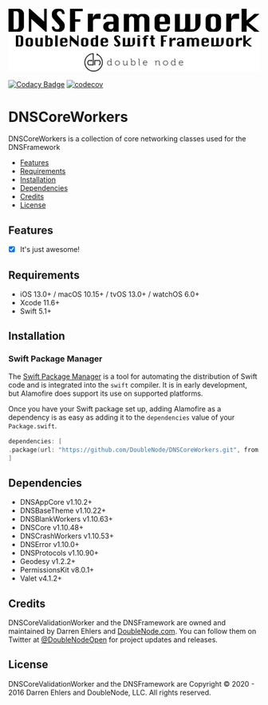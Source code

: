 ![DoubleNode Swift Framework](https://github.com/DoubleNode/DNSCore/raw/master/DNSFrameworkLogo.png)

[![Codacy Badge](https://api.codacy.com/project/badge/Grade/6f473642e4404426b55fda500602e662)](https://www.codacy.com?utm_source=github.com&amp;utm_medium=referral&amp;utm_content=DoubleNode/DNSCoreWorkers&amp;utm_campaign=Badge_Grade)
[![codecov](https://codecov.io/gh/DoubleNode/DNSCoreValidationWorker/branch/master/graph/badge.svg?token=NcFMBk0g9t)](https://codecov.io/gh/DoubleNode/DNSCoreWorkers)

# DNSCoreWorkers

DNSCoreWorkers is a collection of core networking classes used for the DNSFramework

-   [Features](#features)
-   [Requirements](#requirements)
-   [Installation](#installation)
-   [Dependencies](#dependencies)
-   [Credits](#credits)
-   [License](#license)

## Features

-   [x] It's just awesome!

## Requirements

-   iOS 13.0+ / macOS 10.15+ / tvOS 13.0+ / watchOS 6.0+
-   Xcode 11.6+
-   Swift 5.1+

## Installation

### Swift Package Manager

The [Swift Package Manager](https://swift.org/package-manager/) is a tool for automating the distribution of Swift code and is integrated into the `swift` compiler. It is in early development, but Alamofire does support its use on supported platforms.

Once you have your Swift package set up, adding Alamofire as a dependency is as easy as adding it to the `dependencies` value of your `Package.swift`.

```swift
dependencies: [
.package(url: "https://github.com/DoubleNode/DNSCoreWorkers.git", from: "1.10.60")
]
```

## Dependencies

-   DNSAppCore v1.10.2+
-   DNSBaseTheme v1.10.22+
-   DNSBlankWorkers v1.10.63+
-   DNSCore v1.10.48+
-   DNSCrashWorkers v1.10.53+
-   DNSError v1.10.0+
-   DNSProtocols v1.10.90+
-   Geodesy v1.2.2+
-   PermissionsKit v8.0.1+
-   Valet v4.1.2+

## Credits

DNSCoreValidationWorker and the DNSFramework are owned and maintained by Darren Ehlers and [DoubleNode.com](http://doublenode.com). You can follow them on Twitter at [@DoubleNodeOpen](https://twitter.com/DoubleNodeOpen) for project updates and releases.

## License

DNSCoreValidationWorker and the DNSFramework are Copyright © 2020 - 2016 Darren Ehlers and DoubleNode, LLC. All rights reserved.
